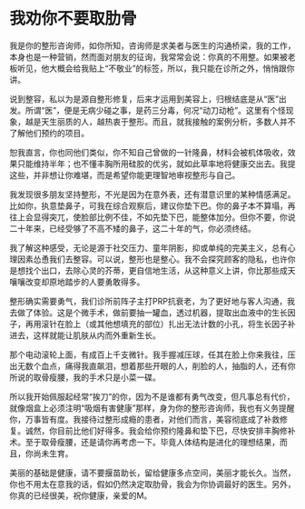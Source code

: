 # 我劝你不要取肋骨

我是你的整形咨询师，如你所知，咨询师是求美者与医生的沟通桥梁，我的工作，本身也是一种营销，然而面对朋友的征询，我常常会说：你真的不用整。如果被老板听见，他大概会给我贴上“不敬业”的标签，所以，我只能在诊所之外，悄悄跟你讲。 

说到整容，私以为是源自整形修复，后来才运用到美容上，归根结底是从“医”出发。所谓“医”，便是无病少碰之事，是药三分毒，何况“动刀动枪”。这里有个怪现象，越是天生丽质的人，越热衷于整形。而且，就我接触的案例分析，多数人并不了解他们预约的项目。 

恕我直言，你也同他们类似，你不知自己曾做的一针隆鼻，材料会被机体吸收，效果只能维持半年；也不懂丰胸所用硅胶的优劣，就如此草率地将健康交出去。我提这些，并非想让你难堪，而是希望你能更理智地审视整形与自己。 

我发现很多朋友坚持整形，不光是因为在意外表，还有潜意识里的某种情感满足。比如你，执意垫鼻子，可我在综合观察后，建议你垫下巴。你的鼻子本不算塌，再往上会显得突兀，使脸部比例不佳，不如先垫下巴，能整体加分。但你不要，你说二十年来，已经受够了不高不矮的鼻子，这二十年的气，你必须终结。 

我了解这种感受，无论是源于社交压力、童年阴影，抑或单纯的完美主义，总有心理因素怂恿我们去整容。可以说，整形也是整心。我不会探究顾客的隐私，也许你是想找个出口，去除心灵的芥蒂，更自信地生活，从这种意义上讲，你比那些成天嚷嚷改变却原地踏步的人要勇敢得多。 

整形确实需要勇气，我们诊所前阵子主打PRP抗衰老，为了更好地与客人沟通，我去做了体验。这是个微手术，做前要抽一罐血，透过机器，提取出血液中的生长因子，再用滚针在脸上（或其他想填充的部位）扎出无法计数的小孔，将生长因子补进去，这样就能让肌肤从内而外重新生长。 

那个电动滚轮上面，有成百上千支微针。我手握减压球，任其在脸上你来我往，压出无数个血点，痛得我直飙泪，想着那些开眼的人，削脸的人，抽脂的人，还有你所说的取骨瘦腰，我的手术只是小菜一碟。 

所以我开始佩服起经常“挨刀”的你，因为不是谁都有勇气改变，但凡事总有代价，就像烟盒上必须注明“吸烟有害健康”那样，身为你的整形咨询师，我也有义务提醒你，万事皆有度。我接待过整形成瘾的患者，对他们而言，美容彻底成了补救修复。诚然，你目前比他们好得多。我会给你预约隆鼻和垫下巴，尽快安排丰胸修补术。至于取骨瘦腰，还是请你再考虑一下。毕竟人体结构是进化的理想结果，而且，你尚未生育。 

美丽的基础是健康，请不要揠苗助长，留给健康多点空间，美丽才能长久。当然，你也不用太在意我的话，假如仍然决定取肋骨，我会为你协调最好的医生。另外，你真的已经很美，祝你健康，亲爱的M。